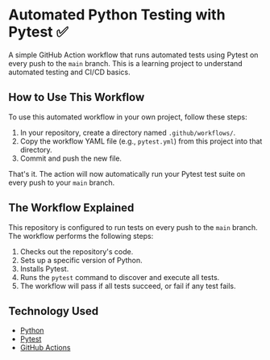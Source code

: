 # Automated Python Testing with Pytest ✅

A simple GitHub Action workflow that runs automated tests using Pytest on every push to the `main` branch. This is a learning project to understand automated testing and CI/CD basics.

## How to Use This Workflow

To use this automated workflow in your own project, follow these steps:

1.  In your repository, create a directory named `.github/workflows/`.
2.  Copy the workflow YAML file (e.g., `pytest.yml`) from this project into that directory.
3.  Commit and push the new file.

That's it. The action will now automatically run your Pytest test suite on every push to your `main` branch.

## The Workflow Explained

This repository is configured to run tests on every push to the `main` branch. The workflow performs the following steps:

1.  Checks out the repository's code.
2.  Sets up a specific version of Python.
3.  Installs Pytest.
4.  Runs the `pytest` command to discover and execute all tests.
5.  The workflow will pass if all tests succeed, or fail if any test fails.

## Technology Used

* [Python](https://www.python.org/)
* [Pytest](https://docs.pytest.org/)
* [GitHub Actions](https://github.com/features/actions)